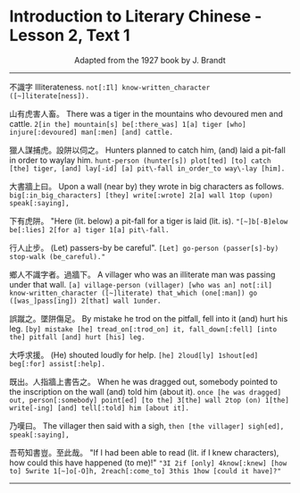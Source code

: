 # Introduction to Literary Chinese - Lesson 2, Text 1

<center>Adapted from the 1927 book by J. Brandt</center>

---

不識字
Illiterateness.
`not[:Il] know-written_character ([~]literate[ness]).`

山有虎害人畜。
There was a tiger in the mountains who devoured men and cattle.
`2[in the] mountain[s] be[:there_was] 1[a] tiger [who] injure[:devoured] man[:men] [and] cattle.`

獵人謀捕虎。設阱以伺之。
Hunters planned to catch him, (and) laid a pit-fall in order to waylay him.
`hunt-person (hunter[s]) plot[ted] [to] catch [the] tiger, [and] lay[-id] [a] pit\-fall in_order_to way\-lay [him].`

大書牆上曰。
Upon a wall (near by) they wrote in big characters as follows.
`big[:in_big_characters] [they] write[:wrote] 2[a] wall 1top (upon) speak[:saying],`

下有虎阱。
"Here (lit. below) a pit-fall for a tiger is laid (lit. is).
`"[~]b[-B]elow be[:lies] 2[for a] tiger 1[a] pit\-fall.`

行人止步。
(Let) passers-by be careful".
`[Let] go-person (passer[s]-by) stop-walk (be_careful)."`

鄉人不識字者。過牆下。
A villager who was an illiterate man was passing under that wall.
`[a] village-person (villager) [who was an] not[:il] know-written_character ([~]literate) that_which (one[:man]) go ([was_]pass[ing]) 2[that] wall 1under.`

誤蹴之。墜阱傷足。
By mistake he trod on the pitfall, fell into it (and) hurt his leg.
`[by] mistake [he] tread_on[:trod_on] it, fall_down[:fell] [into the] pitfall [and] hurt [his] leg.`

大呼求援。
(He) shouted loudly for help.
`[he] 2loud[ly] 1shout[ed] beg[:for] assist[:help].`

既出。人指牆上書告之。
When he was dragged out, somebody pointed to the inscription on the wall (and) told him (about it).
`once [he was dragged] out, person[:somebody] point[ed] [to the] 3[the] wall 2top (on) 1[the] write[-ing] [and] tell[:told] him [about it].`

乃嘆曰。
The villager then said with a sigh,
`then [the villager] sigh[ed], speak[:saying],`

吾苟知書豈。至此哉。
"If I had been able to read (lit. if I knew characters), how could this have happened (to me)!"
`"3I 2if [only] 4know[:knew] [how to] 5write 1[~]o[-O]h, 2reach[:come_to] 3this 1how [could it have]?"`

---
